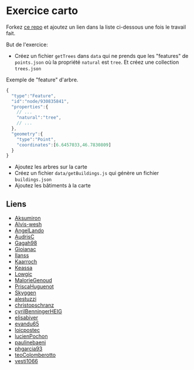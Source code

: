 # Exercice carto

Forkez [ce repo](https://github.com/idris-maps/exercice-carto-20190405) et ajoutez un lien dans la liste ci-dessous une fois le travail fait.

But de l'exercice:

* Créez un fichier `getTrees` dans `data` qui ne prends que les "features" de `points.json` où la propriété `natural` est `tree`. Et créez une collection `trees.json`

Exemple de "feature" d'arbre.

```javascript
{
  "type":"Feature",
  "id":"node/930835841",
  "properties":{
    // ...
    "natural":"tree",
    // ...
  },
  "geometry":{
    "type":"Point",
    "coordinates":[6.6457033,46.7830809]
  }
}
```

* Ajoutez les arbres sur la carte
* Créez un fichier `data/getBuildings.js` qui génère un fichier `buildings.json`
* Ajoutez les bâtiments à la carte

## Liens

* [Aksumiron]()
* [Alvis-wesh]()
* [AngelLando]()
* [AudrisC]()
* [Gagah98]()
* [Gioianac]()
* [Ilanss]()
* [Kaarroch]()
* [Keassa]()
* [Lowgic]()
* [MalorieGenoud]()
* [PriscaHuguenot]()
* [Skyggen]()
* [alestuzzi]()
* [christopschranz]()
* [cyrilBenningerHEIG]()
* [elisabiver]()
* [evandu65]()
* [loicpostec]()
* [lucienPochon]()
* [paulinebaeni]()
* [phgarcia93]()
* [teoColomberotto]()
* [vesti1066]()